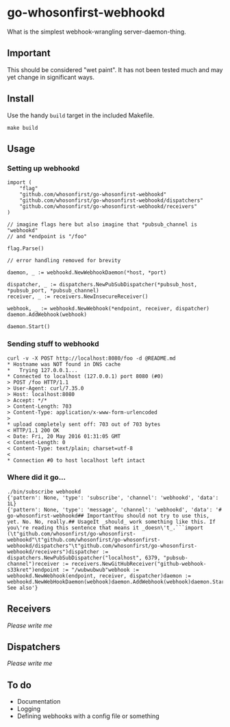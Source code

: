 # go-whosonfirst-webhookd

What is the simplest webhook-wrangling server-daemon-thing.

## Important

This should be considered "wet paint". It has not been tested much and may yet change in significant ways.

## Install

Use the handy `build` target in the included Makefile.

```
make build
```

## Usage

### Setting up webhookd


```
import (
	"flag"
	"github.com/whosonfirst/go-whosonfirst-webhookd"
	"github.com/whosonfirst/go-whosonfirst-webhookd/dispatchers"
	"github.com/whosonfirst/go-whosonfirst-webhookd/receivers"
)

// imagine flags here but also imagine that *pubsub_channel is "webhookd"
// and *endpoint is "/foo"

flag.Parse()

// error handling removed for brevity

daemon, _ := webhookd.NewWebhookDaemon(*host, *port)

dispatcher, _ := dispatchers.NewPubSubDispatcher(*pubsub_host, *pubsub_port, *pubsub_channel)
receiver, _ := receivers.NewInsecureReceiver()

webhook, _ := webhookd.NewWebhook(*endpoint, receiver, dispatcher)
daemon.AddWebhook(webhook)

daemon.Start()
```

### Sending stuff to webhookd

```
curl -v -X POST http://localhost:8080/foo -d @README.md
* Hostname was NOT found in DNS cache
*   Trying 127.0.0.1...
* Connected to localhost (127.0.0.1) port 8080 (#0)
> POST /foo HTTP/1.1
> User-Agent: curl/7.35.0
> Host: localhost:8080
> Accept: */*
> Content-Length: 703
> Content-Type: application/x-www-form-urlencoded
> 
* upload completely sent off: 703 out of 703 bytes
< HTTP/1.1 200 OK
< Date: Fri, 20 May 2016 01:31:05 GMT
< Content-Length: 0
< Content-Type: text/plain; charset=utf-8
< 
* Connection #0 to host localhost left intact
```

### Where did it go...

```
./bin/subscribe webhookd
{'pattern': None, 'type': 'subscribe', 'channel': 'webhookd', 'data': 1L}
{'pattern': None, 'type': 'message', 'channel': 'webhookd', 'data': '# go-whosonfirst-webhookd## ImportantYou should not try to use this, yet. No. No, really.## UsageIt _should_ work something like this. If you\'re reading this sentence that means it _doesn\'t_.```import (\t"github.com/whosonfirst/go-whosonfirst-webhookd"\t"github.com/whosonfirst/go-whosonfirst-webhookd/dispatchers"\t"github.com/whosonfirst/go-whosonfirst-webhookd/receivers")dispatcher := dispatchers.NewPubSubDispatcher("localhost", 6379, "pubsub-channel")receiver := receivers.NewGitHubReceiver("github-webhook-s33kret")endpoint := "/wubwubwub"webhook := webhookd.NewWebhook(endpoint, receiver, dispatcher)daemon := webhookd.NewWebHookDaemon(webhook)daemon.AddWebhook(webhook)daemon.Start()```## See also'}
```

## Receivers

_Please write me_

## Dispatchers

_Please write me_

## To do

* Documentation
* Logging
* Defining webhooks with a config file or something
